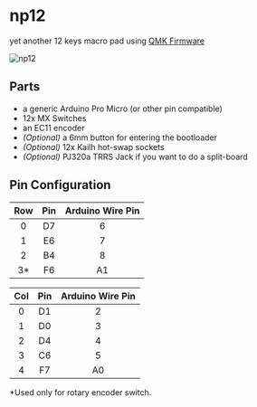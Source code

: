 # np12
 yet another 12 keys macro pad using [QMK Firmware](https://github.com/qmk/qmk_firmware)

![np12](np12.png)

## Parts
 - a generic Arduino Pro Micro (or other pin compatible)
 - 12x MX Switches
 - an EC11 encoder
 - *(Optional)* a 6mm button for entering the bootloader
 - *(Optional)* 12x Kailh hot-swap sockets
 - *(Optional)* PJ320a TRRS Jack if you want to do a split-board

## Pin Configuration
 |Row|Pin|Arduino Wire Pin|
 |:--:|:--:|:--:|
 |0|D7|6|
 |1|E6|7|
 |2|B4|8|
 |3*|F6|A1|

 |Col|Pin|Arduino Wire Pin|
 |:--:|:--:|:--:|
 |0|D1|2|
 |1|D0|3|
 |2|D4|4|
 |3|C6|5|
 |4|F7|A0|
 
 *Used only for rotary encoder switch.
 